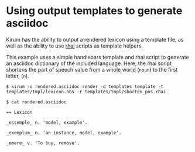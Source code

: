 # Using output templates to generate asciidoc

Kirum has the ability to output a rendered lexicon using a template file, as well as the ability to use [rhai](https://github.com/rhaiscript/rhai) scripts as template helpers. 

This example uses a simple handlebars template and rhai script to generate an asciidoc dictionary of the included language. Here, the rhai script shortens the part of speech value from a whole world (`noun`) to the first letter, (`n`).

```
$ kirum -o rendered.asciidoc render -d templates template -t templates/tmpl/lexicon.hbs -r templates/tmpl/shorten_pos.rhai

$ cat rendered.asciidoc

== Lexicon

_essemple_ n. 'model, example'.

_exemplum_ n. 'an instance, model, example'.

_emere_ v. 'To buy, remove'.
```
